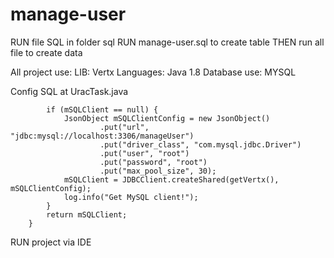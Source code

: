 # manage-user
RUN file SQL in folder sql
RUN manage-user.sql to create table
THEN run all file to create data

All project use:
LIB: Vertx
Languages: Java 1.8
Database use: MYSQL

Config SQL at UracTask.java

```public JDBCClient getSqlClient() {
        if (mSQLClient == null) {
            JsonObject mSQLClientConfig = new JsonObject()
                    .put("url", "jdbc:mysql://localhost:3306/manageUser")
                    .put("driver_class", "com.mysql.jdbc.Driver")
                    .put("user", "root")
                    .put("password", "root")
                    .put("max_pool_size", 30);
            mSQLClient = JDBCClient.createShared(getVertx(), mSQLClientConfig);
            log.info("Get MySQL client!");
        }
        return mSQLClient;
    }
```   

RUN project via IDE